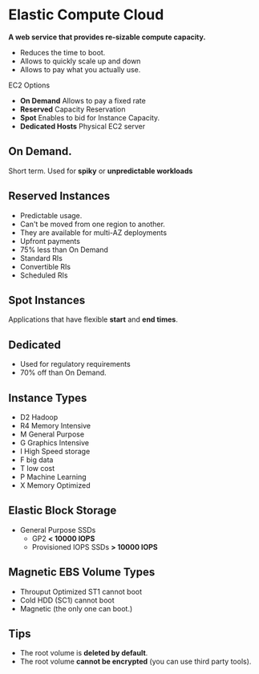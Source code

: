 # Elastic Compute Cloud

**A web service that provides re-sizable compute capacity.**

- Reduces the time to boot.
- Allows to quickly scale up and down
- Allows to pay what you actually use.

EC2 Options

- **On Demand** Allows to pay a fixed rate
- **Reserved** Capacity Reservation
- **Spot** Enables to bid for Instance Capacity.
- **Dedicated Hosts** Physical EC2 server

## On Demand.

Short term. Used for **spiky** or **unpredictable workloads**

## Reserved Instances

- Predictable usage.
- Can't be moved from one region to another.
- They are available for multi-AZ deployments
- Upfront payments
- 75% less than On Demand
- Standard RIs
- Convertible RIs
- Scheduled RIs

## Spot Instances

Applications that have flexible **start** and **end times**.

## Dedicated

- Used for regulatory requirements
- 70% off than On Demand.

## Instance Types

- D2 Hadoop
- R4 Memory Intensive
- M General Purpose
- G Graphics Intensive
- I High Speed storage
- F big data
- T low cost
- P Machine Learning
- X Memory Optimized

## Elastic Block Storage

- General Purpose SSDs
  - GP2 **< 10000 IOPS**
  - Provisioned IOPS SSDs **> 10000 IOPS**

## Magnetic EBS Volume Types

- Throuput Optimized ST1 cannot boot
- Cold HDD (SC1) cannot boot
- Magnetic (the only one can boot.)

## Tips

- The root volume is **deleted by default**.
- The root volume **cannot be encrypted** (you can use third party tools).
